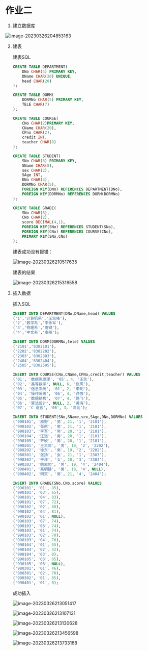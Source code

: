 # 作业二

1. 建立数据库

![image-20230326204853163](实验二/image-20230326204853163.png)

2. 建表

    建表SQL

    ```sql
    CREATE TABLE DEPARTMENT(
        DNo CHAR(4) PRIMARY KEY,
        DName CHAR(20) UNIQUE,
        head CHAR(20)
    );
    
    CREATE TABLE DORM(
        DORMNo CHAR(5) PRIMARY KEY,
        TELE CHAR(7)
    );
    
    CREATE TABLE COURSE(
        CNo CHAR(2)PRIMARY KEY,
        CName CHAR(20),
        CPno CHAR(2),
        credit INT,
        teacher CHAR(8)
    );
    
    CREATE TABLE STUDENT(
        SNo CHAR(6) PRIMARY KEY,
        SName CHAR(8),
        sex CHAR(2),
        SAge INT,
        DNo CHAR(4),
        DORMNo CHAR(5),
        FOREIGN KEY(DNo) REFERENCES DEPARTMENT(DNo),
        FOREIGN KEY(DORMNo) REFERENCES DORM(DORMNo)
    );
    
    CREATE TABLE GRADE(
        SNo CHAR(6),
        CNo CHAR(2),
        score DECIMAL(4,1),
        FOREIGN KEY(SNo) REFERENCES STUDENT(SNo),
        FOREIGN KEY(CNo) REFERENCES COURSE(CNo),
        PRIMARY KEY(SNo,CNo)
    );
    ```

    建表成功没有报错：

    ![image-20230326210517635](实验二/image-20230326210517635.png)

    建表的结果

    ![image-20230326215316558](实验二/image-20230326215316558.png)

3. 插入数据

    插入SQL

    ```sql
    INSERT INTO DEPARTMENT(DNo,DName,head) VALUES
    ('1','计算机系','王凯峰'), 
    ('2','数学系','李永军'),
    ('3','物理系','唐键'), 
    ('4','中文系','秦峰');
    
    INSERT INTO DORM(DORMNo,tele) VALUES
    ('2101','8302101'), 
    ('2202','8302202'),
    ('2303','8302303'), 
    ('2404','8302404'),
    ('2505','8302505');
    
    INSERT INTO COURSE(CNo,CName,CPNo,credit,teacher) VALUES
    ('01', '数据库原理', '05', 4, '王凯'),
    ('02', '高等数学', NULL, 6, '张风'),
    ('03', '信息系统', '01', 2, '李明'),
    ('04', '操作系统', '06', 4, '许强'),
    ('05', '数据结构', '07', 4, '路飞'),
    ('06', '算法设计', NULL, 2, '黄海'),
    ('07', 'C 语言', '06', 3, '高达');
    
    INSERT INTO STUDENT(SNo,SName,sex,SAge,DNo,DORMNo) VALUES
    ('990101', '原野', '男', 21, '1', '2101'),
    ('990102', '张原', '男', 21, '1', '2101'),
    ('990103', '李军', '男', 20, '1', '2101'),
    ('990104', '汪远', '男', 20, '1', '2101'),
    ('990105', '齐欣', '男', 20, '1', '2101'),
    ('990201', '王大鸣', '男', 19, '2', '2202'),
    ('980202', '徐东', '男', 19, '2', '2202'),
    ('980301', '张扬', '女', 21, '1', '2303'),
    ('990302', '于洋', '女', 20, '3', '2303'),
    ('990303', '姚志旬', '男', 19, '4', '2404'),
    ('990401', '高明镜', '男', 19, '4', NULL),
    ('990402', '明天', '男', 21, '4', '2404');
    
    INSERT INTO GRADE(SNo,CNo,score) VALUES
    ('990101', '01', 85),
    ('990101', '03', 65),
    ('990101', '04', 83),
    ('990101', '07', 72),
    ('990102', '02', 80),
    ('990102', '04', 81),
    ('990102', '01', NULL),
    ('990103', '07', 74),
    ('990103', '06', 74),
    ('990103', '01', 74),
    ('990103', '02', 70),
    ('990103', '04', 70),
    ('990104', '01', 55),
    ('990104', '02', 42),
    ('990104', '03', 0),
    ('990105', '03', 85),
    ('990105', '06', NULL),
    ('980301', '01', 46),
    ('980301', '02', 70),
    ('990302', '01', 85),
    ('990401', '01', 0);
    ```

    成功插入

    ![image-20230326213051417](实验二/image-20230326213051417.png)

    ![image-20230326213107131](实验二/image-20230326213107131.png)

    ![image-20230326213130628](实验二/image-20230326213130628.png)

    ![image-20230326213456598](实验二/image-20230326213456598.png)

    ![image-20230326213733168](实验二/image-20230326213733168.png)


